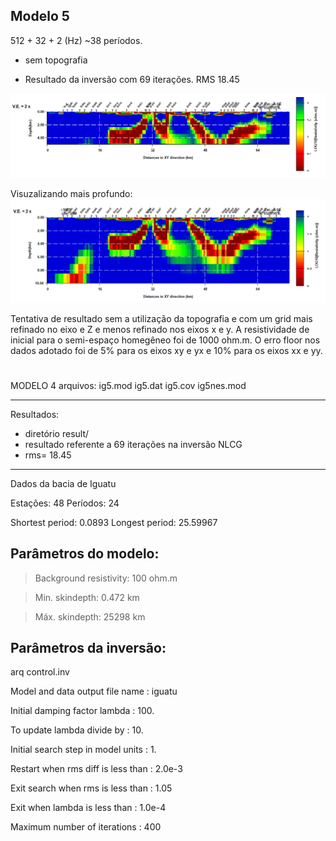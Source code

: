 ## Modelo 5
512 + 32 + 2 (Hz)
~38 períodos.
* sem topografia

* Resultado da inversão com 69 iterações. 
RMS 18.45

<img src='https://github.com/arturbenevides/MSc_Geophysics/blob/master/ModEM/ig5.bmp' width=900>

Visuzalizando mais profundo:
<img src='https://github.com/arturbenevides/MSc_Geophysics/blob/master/ModEM/ig5_10km.bmp' width=900>

Tentativa de resultado sem a utilização da topografia e com um grid mais refinado no eixo e Z e menos refinado nos eixos x e y.
A resistividade de inicial para o semi-espaço homegêneo foi de 1000 ohm.m.
O erro floor nos dados adotado foi de 5% para os eixos xy e yx e 10% para os eixos xx e yy.


#
MODELO 4
arquivos:
ig5.mod
ig5.dat
ig5.cov
ig5nes.mod

__________________________________________________
Resultados: 
* diretório result/
* resultado referente a 69 iterações na inversão NLCG
* rms=  18.45
__________________________________________________
Dados da bacia de Iguatu

Estações: 48
Períodos: 24

Shortest period: 0.0893
Longest period: 25.59967

## Parâmetros do modelo:

> Background resistivity: 100 ohm.m

> Min. skindepth: 0.472 km

> Máx. skindepth: 25298 km

## Parâmetros da inversão:

arq control.inv

Model and data output file name    : iguatu

Initial damping factor lambda      : 100.

To update lambda divide by         : 10.

Initial search step in model units : 1.

Restart when rms diff is less than : 2.0e-3

Exit search when rms is less than  : 1.05

Exit when lambda is less than      : 1.0e-4

Maximum number of iterations       : 400
